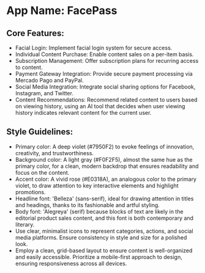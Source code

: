 # **App Name**: FacePass

## Core Features:

- Facial Login: Implement facial login system for secure access.
- Individual Content Purchase: Enable content sales on a per-item basis.
- Subscription Management: Offer subscription plans for recurring access to content.
- Payment Gateway Integration: Provide secure payment processing via Mercado Pago and PayPal.
- Social Media Integration: Integrate social sharing options for Facebook, Instagram, and Twitter.
- Content Recommendations: Recommend related content to users based on viewing history, using an AI tool that decides when user viewing history indicates relevant content for the current user.

## Style Guidelines:

- Primary color: A deep violet (#7950F2) to evoke feelings of innovation, creativity, and trustworthiness.
- Background color: A light gray (#F0F2F5), almost the same hue as the primary color, for a clean, modern backdrop that ensures readability and focus on the content.
- Accent color: A vivid rose (#E0318A), an analogous color to the primary violet, to draw attention to key interactive elements and highlight promotions.
- Headline font: 'Belleza' (sans-serif), ideal for drawing attention in titles and headings, thanks to its fashionable and artful styling.
- Body font: 'Alegreya' (serif) because blocks of text are likely in the editorial product sales content, and this font is both contemporary and literary.
- Use clear, minimalist icons to represent categories, actions, and social media platforms. Ensure consistency in style and size for a polished look.
- Employ a clean, grid-based layout to ensure content is well-organized and easily accessible. Prioritize a mobile-first approach to design, ensuring responsiveness across all devices.